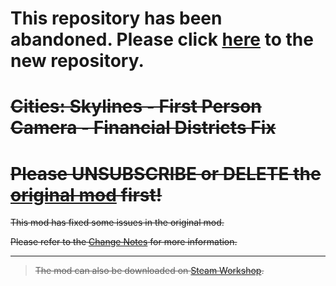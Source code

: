 # This repository has been abandoned. Please click [here](https://github.com/will258012/CitiesSkylines-FPSCamera-Continued) to the new repository.


# ~~Cities: Skylines - First Person Camera - Financial Districts Fix~~

# ~~Please UNSUBSCRIBE or DELETE the [original mod](https://steamcommunity.com/sharedfiles/filedetails/?id=2764243667) first!~~

~~This mod has fixed some issues in the original mod.~~

~~Please refer to the [Change Notes](https://steamcommunity.com/sharedfiles/filedetails/changelog/3198388677) for more information.~~

---
> ~~The mod can also be downloaded on [Steam Workshop](https://steamcommunity.com/sharedfiles/filedetails/?id=3198388677).~~

